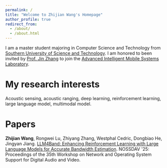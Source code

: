 ```yaml
---
permalink: /
title: "Welcome to Zhijian Wang's Homepage"
author_profile: true
redirect_from: 
  - /about/
  - /about.html
---
```


I am a master student majoring in Computer Science and Technology from [Southern University of Science and Technology](https://www.sustech.edu.cn/). I am honored to been invited by [Prof. Jin Zhang](https://jinzhang-sustech.github.io/) to join the [Advanced Intelligent Mobile Systems Laboratory](https://jinzhang-sustech.github.io/lab/).

# My research interests

Acoustic sensing, acoustic ranging, deep learning, reinforcement learning, large language model, multimodal model.

# Papers

**Zhijian Wang**, Rongwei Lu, Zhiyang Zhang, Westphal Cedric, Dongbiao He, Jingyan Jiang. [LLM4Band: Enhancing Reinforcement Learning with Large Language Models for Accurate Bandwidth Estimation](https://dl.acm.org/doi/10.1145/3712678.3721880). NOSSDAV '25: Proceedings of the 35th Workshop on Network and Operating System Support for Digital Audio and Video.
